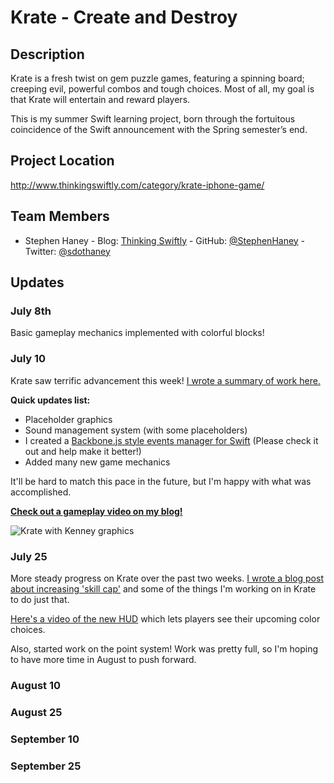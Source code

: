 # Krate - Create and Destroy

## Description

Krate is a fresh twist on gem puzzle games, featuring a spinning board; creeping evil, powerful combos and tough choices.  Most of all, my goal is that Krate will entertain and reward players.

This is my summer Swift learning project, born through the fortuitous coincidence of the Swift announcement with the Spring semester’s end.

## Project Location

http://www.thinkingswiftly.com/category/krate-iphone-game/

## Team Members

- Stephen Haney - Blog: [Thinking Swiftly][1] - GitHub: [@StephenHaney][2] - Twitter: [@sdothaney][3]

## Updates

### July 8th
Basic gameplay mechanics implemented with colorful blocks!

### July 10
Krate saw terrific advancement this week!  [I wrote a summary of work here.](http://www.thinkingswiftly.com/krate-advancing-leaps-bounds/)

**Quick updates list:**
- Placeholder graphics
- Sound management system (with some placeholders)
- I created a [Backbone.js style events manager for Swift](https://github.com/StephenHaney/Swift-Custom-Events) (Please check it out and help make it better!)
- Added many new game mechanics

It'll be hard to match this pace in the future, but I'm happy with what was accomplished.

**[Check out a gameplay video on my blog!](http://www.thinkingswiftly.com/krate-advancing-leaps-bounds/)**

![Krate with Kenney graphics](http://www.thinkingswiftly.com/wp-content/uploads/2014/07/graphics.jpg)

### July 25
More steady progress on Krate over the past two weeks.  [I wrote a blog post about increasing 'skill cap'](http://www.thinkingswiftly.com/raising-skill-cap-hinting-upcoming-events/) and some of the things I'm working on in Krate to do just that.

[Here's a video of the new HUD](https://www.youtube.com/watch?v=xQIhELP75Ys) which lets players see their upcoming color choices.

Also, started work on the point system!  Work was pretty full, so I'm hoping to have more time in August to push forward.

### August 10

### August 25

### September 10

### September 25

[1]: http://www.thinkingswiftly.com
[2]: https://github.com/StephenHaney
[3]: https://twitter.com/sdothaney